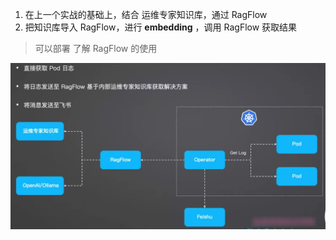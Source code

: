 1. 在上一个实战的基础上，结合 运维专家知识库，通过 RagFlow 
2. 把知识库导入 RagFlow，进行 **embedding** ，调用 RagFlow 获取结果
> 可以部署 了解 RagFlow 的使用

![image.png](https://raw.githubusercontent.com/BaihlUp/Figurebed/master/2024/20250311144826.png)
